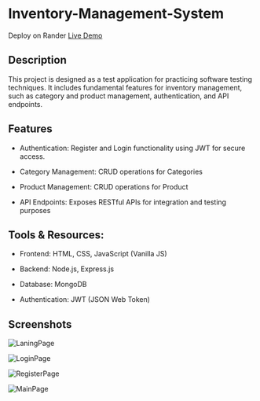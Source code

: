 # Inventory-Management-System
Deploy on Rander [Live Demo]()

## Description

This project is designed as a test application for practicing software testing techniques. It includes fundamental features for inventory management, such as category and product management, authentication, and API endpoints.


## Features

- Authentication: Register and Login functionality using JWT for secure access.

- Category Management: CRUD operations for Categories

- Product Management: CRUD operations for Product

- API Endpoints: Exposes RESTful APIs for integration and testing purposes

## Tools & Resources:

- Frontend: HTML, CSS, JavaScript (Vanilla JS)

- Backend: Node.js, Express.js

- Database: MongoDB

- Authentication: JWT (JSON Web Token)
## Screenshots

![LaningPage](https://scontent.fbkk22-8.fna.fbcdn.net/v/t39.30808-6/487856938_9547251245360663_8895935664821078421_n.jpg?_nc_cat=110&ccb=1-7&_nc_sid=127cfc&_nc_ohc=UIgc6KTa7uwQ7kNvgEVSrlw&_nc_oc=AdlVB5hK5rsKc1k4BBsMWq5s4DNoQ-p1rg0vGZXwbddprL2rCaTQqvc-tXeffG86fxI&_nc_zt=23&_nc_ht=scontent.fbkk22-8.fna&_nc_gid=I_ybALAtsE1kcUDD-E_aQQ&oh=00_AYF8jiYOMQO6aW4g0knAPpiSwIp28xO2iplp2EAzsmuSgQ&oe=67F2FB40)

![LoginPage](https://scontent.fbkk22-3.fna.fbcdn.net/v/t39.30808-6/488560615_9547251228693998_8144797990329266172_n.jpg?_nc_cat=103&ccb=1-7&_nc_sid=127cfc&_nc_ohc=2FBokivb6fwQ7kNvgFNS9pP&_nc_oc=AdmvfZpYf_KYmbgjbDU6wIqdo4ZtaXfZNrDLC0DXoGOqltKGIXFf8lUe0QPixpwGyPM&_nc_zt=23&_nc_ht=scontent.fbkk22-3.fna&_nc_gid=8DNzeYb8SeOEe_XkjIKxEw&oh=00_AYGVGq0t9hjb-k7BzmX_2EUoywC6bhYs6v6Il3TGUvTScg&oe=67F2F6B2)

![RegisterPage](https://scontent.fbkk22-2.fna.fbcdn.net/v/t39.30808-6/487856591_9547251402027314_4125292184330901389_n.jpg?_nc_cat=106&ccb=1-7&_nc_sid=127cfc&_nc_ohc=YiUCCL6NCSUQ7kNvgFWZ-yF&_nc_oc=Adk445JL4UqagQPk5lcwCn9Wb_k9lHw4RUi_wI_pK3rB5JusBpgZb4xOVC5otOEMkuM&_nc_zt=23&_nc_ht=scontent.fbkk22-2.fna&_nc_gid=D3VV7KMJcZTNTbZ5ib_U4A&oh=00_AYEesmZrqoIiqz9AvjzUt4lCoRDHnWusiUx_uOuo-ioCvQ&oe=67F2EBDC)

<!-- เดี๋ยวค่อยเอารูปใหม่ใส่อันนี้ใส่เป็นโครงไว้ก่อน เหลือในส่วนของหน้า cetegory ยังไม่ได้ทำ-->
![MainPage](https://scontent.fbkk22-8.fna.fbcdn.net/v/t39.30808-6/487873031_9547251282027326_4581960889141019134_n.jpg?_nc_cat=110&ccb=1-7&_nc_sid=127cfc&_nc_ohc=IrNHh4_VLiQQ7kNvgFu4XEE&_nc_oc=AdkXiUDOtw9FZpePdCMa0lrwCr6BLHPDrac38FZBJ-KCK4hmRURCNt_oe8rbDqCpEFQ&_nc_zt=23&_nc_ht=scontent.fbkk22-8.fna&_nc_gid=D3VV7KMJcZTNTbZ5ib_U4A&oh=00_AYF5lYtpxf6ovvhIJWoIbmWskDPVjgT8beu-0QZ4g6TSYQ&oe=67F31455)